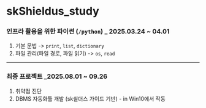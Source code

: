 # skShieldus_study

### 인프라 활용을 위한 파이썬 (`/python`) _ 2025.03.24 ~ 04.01

1. 기본 문법 -> `print`, `list`, `dictionary`
2. 파일 관리(파일 경로, 파일 읽기) -> `os`, `read`

---

### 최종 프로젝트 _2025.08.01 ~ 09.26

1. 취약점 진단
2. DBMS 자동화툴 개발 (sk쉴더스 가이드 기반) - in Win10에서 작동
